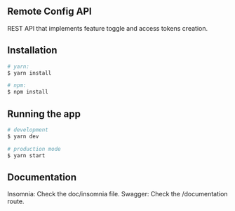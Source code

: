 ## Remote Config API
REST API that implements feature toggle and access tokens creation.

## Installation

```bash
# yarn:
$ yarn install

# npm:
$ npm install
```

## Running the app

```bash
# development
$ yarn dev

# production mode
$ yarn start
```

## Documentation

Insomnia: Check the doc/insomnia file.
Swagger: Check the /documentation route.
